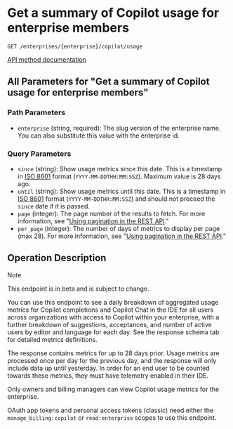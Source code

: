 # Get a summary of Copilot usage for enterprise members

`GET /enterprises/{enterprise}/copilot/usage`

[API method documentation](https://docs.github.com/rest/copilot/copilot-usage#get-a-summary-of-copilot-usage-for-enterprise-members)

## All Parameters for "Get a summary of Copilot usage for enterprise members"

### Path Parameters

- `enterprise` (string, required): The slug version of the enterprise name. You can also substitute this value with the enterprise id.
### Query Parameters

- `since` (string): Show usage metrics since this date. This is a timestamp in [ISO 8601](https://en.wikipedia.org/wiki/ISO_8601) format (`YYYY-MM-DDTHH:MM:SSZ`). Maximum value is 28 days ago.
- `until` (string): Show usage metrics until this date. This is a timestamp in [ISO 8601](https://en.wikipedia.org/wiki/ISO_8601) format (`YYYY-MM-DDTHH:MM:SSZ`) and should not preceed the `since` date if it is passed.
- `page` (integer): The page number of the results to fetch. For more information, see "[Using pagination in the REST API](https://docs.github.com/rest/using-the-rest-api/using-pagination-in-the-rest-api)."
- `per_page` (integer): The number of days of metrics to display per page (max 28). For more information, see "[Using pagination in the REST API](https://docs.github.com/rest/using-the-rest-api/using-pagination-in-the-rest-api)."

## Operation Description

> [!NOTE]
> This endpoint is in beta and is subject to change.

You can use this endpoint to see a daily breakdown of aggregated usage metrics for Copilot completions and Copilot Chat in the IDE
for all users across organizations with access to Copilot within your enterprise, with a further breakdown of suggestions, acceptances,
and number of active users by editor and language for each day. See the response schema tab for detailed metrics definitions.

The response contains metrics for up to 28 days prior. Usage metrics are processed once per day for the previous day,
and the response will only include data up until yesterday. In order for an end user to be counted towards these metrics,
they must have telemetry enabled in their IDE.

Only owners and billing managers can view Copilot usage metrics for the enterprise.

OAuth app tokens and personal access tokens (classic) need either the `manage_billing:copilot` or `read:enterprise` scopes to use this endpoint.
